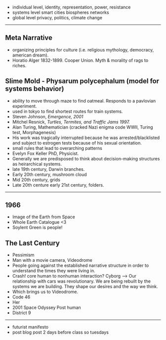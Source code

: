 - individual level, identity, representation, power, resistance
- systems level smart cities biospheres networks
- global level 
privacy, politics, climate change


-------------------------
## Meta Narrative 
- organizing principles for culture (i.e. religious mythology, democracy, american dream). 
- Horatio Alger 1832-1899. Cooper Union. Myth & morality of rags to riches. 

## Slime Mold - Physarum polycephalum (model for systems behavior)
- ability to move through maze to find oatmeal. Responds to a pavlovian experiment.
- used in tokyo to find shortest routes for train systems.
- Steven Johnson, _Emergence, 2001_
- Mitchel Resnick, _Turtles, Termites, and Traffic Jams 1997._ 
- Alan Turing, Mathematician (cracked Nazi enigma code WWII, Turing test, Morphagenesis)
- His work was tragically interrupted because he was arrested/blacklisted and subject to estrogen tests because of his sexual orientation.
- small rules that lead to overarching patterns
- Evelyn Fox Keller PhD, Physicist. 
- Generally we are predisposed to think about decision-making structures as heirarchical systems. 
- late 19th century, Darwin branches. 
- Early 20th century, mushroom cloud
- Mid 20th century, grids
- Late 20th centure early 21st century, folders.

-------------------------------

## 1966
- Image of the Earth from Space
- Whole Earth Catalogue <3
- Soylent Green is people!

## The Last Century
- Pessimism
- Man with a movie camera, Videodrome
- People going against the established narrative structure in order to understand the times they were living in.
- Crash! core human to nonhuman interaction? Cyborg --> Our relationship with cars was revolutionary. We are being rebuilt by the systems we are building. They shape our desires and the way we think. 
- Which brings us to Videodrome. 
- Code 46
- Her
- 2001 Space Odyssey Post human
- District 9

----------------------------------
- futurist manifesto
- post blog post 2 days before class so tuesdays

